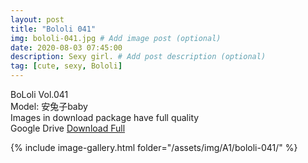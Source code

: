 ```yaml
---
layout: post
title: "Bololi 041"
img: bololi-041.jpg # Add image post (optional)
date: 2020-08-03 07:45:00
description: Sexy girl. # Add post description (optional)
tag: [cute, sexy, Bololi]
---
```

BoLoli Vol.041  
Model: 安兔子baby                                  
Images in download package have full quality                    
Google Drive [Download Full](http://gestyy.com/ewTiW6)

{% include image-gallery.html folder="/assets/img/A1/bololi-041/" %}
